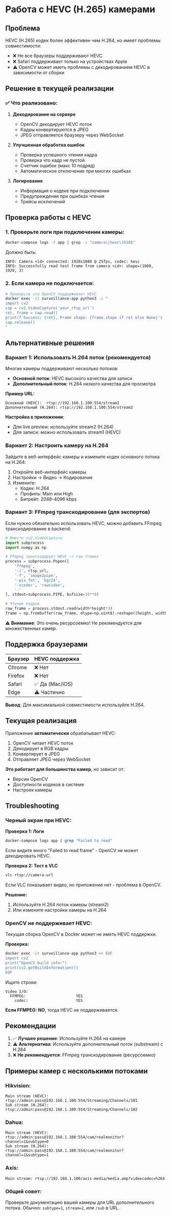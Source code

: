 # Работа с HEVC (H.265) камерами

## Проблема

HEVC (H.265) кодек более эффективен чем H.264, но имеет проблемы совместимости:
- ❌ Не все браузеры поддерживают HEVC
- ❌ Safari поддерживает только на устройствах Apple
- ⚠️ OpenCV может иметь проблемы с декодированием HEVC в зависимости от сборки

## Решение в текущей реализации

### ✅ Что реализовано:

1. **Декодирование на сервере**
   - OpenCV декодирует HEVC поток
   - Кадры конвертируются в JPEG
   - JPEG отправляется браузеру через WebSocket

2. **Улучшенная обработка ошибок**
   - Проверка успешного чтения кадра
   - Проверка что кадр не пустой
   - Счетчик ошибок (макс 10 подряд)
   - Автоматическое отключение при многих ошибках

3. **Логирование**
   - Информация о кодеке при подключении
   - Предупреждения при ошибках чтения
   - Трейсы исключений

## Проверка работы с HEVC

### 1. Проверьте логи при подключении камеры:

```bash
docker-compose logs -f app | grep -i "camera\|hevc\|h265"
```

Должно быть:
```
INFO: Camera <id> connected: 1920x1080 @ 25fps, codec: hevc
INFO: Successfully read test frame from camera <id>: shape=(1080, 1920, 3)
```

### 2. Если камера не подключается:

```bash
# Проверьте что OpenCV поддерживает HEVC
docker exec -it surveillance-app python3 -c "
import cv2
cap = cv2.VideoCapture('your_rtsp_url')
ret, frame = cap.read()
print(f'Success: {ret}, Frame shape: {frame.shape if ret else None}')
cap.release()
"
```

## Альтернативные решения

### Вариант 1: Использовать H.264 поток (рекомендуется)

Многие камеры поддерживают несколько потоков:
- **Основной поток**: HEVC высокого качества для записи
- **Дополнительный поток**: H.264 низкого качества для просмотра

**Пример URL:**
```
Основной (HEVC):  rtsp://192.168.1.100:554/stream1
Дополнительный (H.264): rtsp://192.168.1.100:554/stream2
```

**Настройка в приложении:**
- Для live preview: используйте stream2 (H.264)
- Для записи: можно использовать stream1 (HEVC)

### Вариант 2: Настроить камеру на H.264

Зайдите в веб-интерфейс камеры и измените кодек основного потока на H.264:

1. Откройте веб-интерфейс камеры
2. Настройки → Видео → Кодирование
3. Измените:
   - Кодек: H.264
   - Профиль: Main или High
   - Битрейт: 2048-4096 kbps

### Вариант 3: FFmpeg транскодирование (для экспертов)

Если нужно обязательно использовать HEVC, можно добавить FFmpeg транскодирование в backend:

```python
# Вместо cv2.VideoCapture
import subprocess
import numpy as np

# FFmpeg транскодирует HEVC -> raw frames
process = subprocess.Popen([
    'ffmpeg',
    '-i', rtsp_url,
    '-f', 'image2pipe',
    '-pix_fmt', 'bgr24',
    '-vcodec', 'rawvideo',
    '-'
], stdout=subprocess.PIPE, bufsize=10**8)

# Чтение кадров
raw_frame = process.stdout.read(width*height*3)
frame = np.frombuffer(raw_frame, dtype=np.uint8).reshape((height, width, 3))
```

⚠️ **Внимание**: Это очень ресурсоемко! Не рекомендуется для множественных камер.

## Поддержка браузерами

| Браузер | HEVC поддержка |
|---------|----------------|
| Chrome  | ❌ Нет         |
| Firefox | ❌ Нет         |
| Safari  | ✅ Да (Mac/iOS)|
| Edge    | ⚠️ Частично   |

**Вывод**: Для максимальной совместимости используйте H.264.

## Текущая реализация

Приложение **автоматически** обрабатывает HEVC:

1. OpenCV читает HEVC поток
2. Декодирует в RGB кадры
3. Конвертирует в JPEG
4. Отправляет JPEG через WebSocket

**Это работает для большинства камер**, но зависит от:
- Версии OpenCV
- Доступности кодеков в системе
- Настроек камеры

## Troubleshooting

### Черный экран при HEVC:

**Проверка 1: Логи**
```bash
docker-compose logs app | grep "Failed to read"
```

Если видите много "Failed to read frame" - OpenCV не может декодировать HEVC.

**Проверка 2: Тест в VLC**
```bash
vlc rtsp://camera-url
```

Если VLC показывает видео, но приложение нет - проблема в OpenCV.

**Решение:**
1. Используйте H.264 поток камеры (stream2)
2. Или измените настройки камеры на H.264

### OpenCV не поддерживает HEVC:

Текущая сборка OpenCV в Docker может не иметь HEVC поддержки.

**Проверка:**
```bash
docker exec -it surveillance-app python3 << EOF
import cv2
print("OpenCV build info:")
print(cv2.getBuildInformation())
EOF
```

Ищите строки:
```
Video I/O:
  FFMPEG:                      YES
    codec:                     YES
```

**Если FFMPEG: NO**, тогда HEVC не поддерживается.

## Рекомендации

1. ✅ **Лучшее решение**: Используйте H.264 на камере
2. ⚠️ **Альтернатива**: Используйте дополнительный поток (substream) с H.264
3. ❌ **Не рекомендуется**: FFmpeg транскодирование (ресурсоемко)

## Примеры камер с несколькими потоками

### Hikvision:
```
Main stream (HEVC): rtsp://admin:pass@192.168.1.100:554/Streaming/Channels/101
Sub stream (H.264): rtsp://admin:pass@192.168.1.100:554/Streaming/Channels/102
```

### Dahua:
```
Main stream (HEVC): rtsp://admin:pass@192.168.1.100:554/cam/realmonitor?channel=1&subtype=0
Sub stream (H.264): rtsp://admin:pass@192.168.1.100:554/cam/realmonitor?channel=1&subtype=1
```

### Axis:
```
Main stream: rtsp://192.168.1.100/axis-media/media.amp?videocodec=h264
```

### Общий совет:

Проверьте документацию вашей камеры для URL дополнительного потока.
Обычно: `subtype=1`, `stream=2`, или `/sub` в URL.
